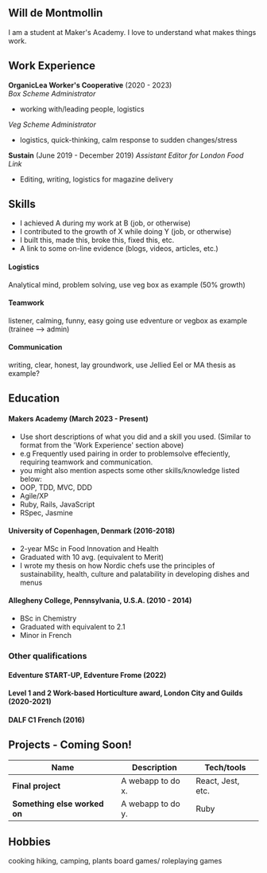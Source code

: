 ## Will de Montmollin

I am a student at Maker's Academy. I love to understand what makes things work.


## Work Experience

**OrganicLea Worker's Cooperative** (2020 - 2023)  
_Box Scheme Administrator_

- working with/leading people, logistics

_Veg Scheme Administrator_ 

- logistics, quick-thinking, calm response to sudden changes/stress 

**Sustain** (June 2019 - December  2019) 
_Assistant Editor for London Food Link_

- Editing, writing, logistics for magazine delivery


## Skills

- I achieved A during my work at B (job, or otherwise)
- I contributed to the growth of X while doing Y (job, or otherwise)
- I built this, made this, broke this, fixed this, etc.
- A link to some on-line evidence (blogs, videos, articles, etc.)

#### Logistics

Analytical mind, problem solving, use veg box as example (50% growth)

#### Teamwork

listener, calming, funny, easy going use edventure or vegbox as example (trainee --> admin)

#### Communication

writing, clear, honest, lay groundwork, use Jellied Eel or MA thesis as example?


## Education

#### Makers Academy (March 2023 - Present)
- Use short descriptions of what you did and a skill you used. (Similar to format from the 'Work Experience' section above)
- e.g Frequently used pairing in order to problemsolve effeciently, requiring teamwork and communication.
- you might also mention aspects some other skills/knowledge listed below: 
- OOP, TDD, MVC, DDD
- Agile/XP
- Ruby, Rails, JavaScript
- RSpec, Jasmine

#### University of Copenhagen, Denmark (2016-2018)

- 2-year MSc in Food Innovation and Health
- Graduated with 10 avg. (equivalent to Merit)
- I wrote my thesis on how Nordic chefs use the principles of sustainability, health, culture and palatability in developing dishes and menus

#### Allegheny College, Pennsylvania, U.S.A. (2010 - 2014)

- BSc in Chemistry
- Graduated with equivalent to 2.1
- Minor in French

### Other qualifications

#### Edventure START-UP, Edventure Frome (2022)

#### Level 1 and 2 Work-based Horticulture award, London City and Guilds (2020-2021)

#### DALF C1 French (2016)

## Projects - Coming Soon!

| Name                         | Description       | Tech/tools        |
| ---------------------------- | ----------------- | ----------------- |
| **Final project**            | A webapp to do x. | React, Jest, etc. |
| **Something else worked on** | A webapp to do y. | Ruby              |


## Hobbies

cooking
hiking, camping, plants
board games/ roleplaying games
